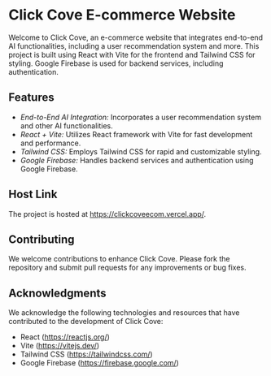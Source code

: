 # Click Cove E-commerce Website

Welcome to Click Cove, an e-commerce website that integrates end-to-end AI functionalities, including a user recommendation system and more. This project is built using React with Vite for the frontend and Tailwind CSS for styling. Google Firebase is used for backend services, including authentication.

## Features

- *End-to-End AI Integration:* Incorporates a user recommendation system and other AI functionalities.
- *React + Vite:* Utilizes React framework with Vite for fast development and performance.
- *Tailwind CSS:* Employs Tailwind CSS for rapid and customizable styling.
- *Google Firebase:* Handles backend services and authentication using Google Firebase.

## Host Link

The project is hosted at https://clickcoveecom.vercel.app/.

## Contributing

We welcome contributions to enhance Click Cove. Please fork the repository and submit pull requests for any improvements or bug fixes.

## Acknowledgments

We acknowledge the following technologies and resources that have contributed to the development of Click Cove:

- React (https://reactjs.org/)
- Vite (https://vitejs.dev/)
- Tailwind CSS (https://tailwindcss.com/)
- Google Firebase (https://firebase.google.com/)

